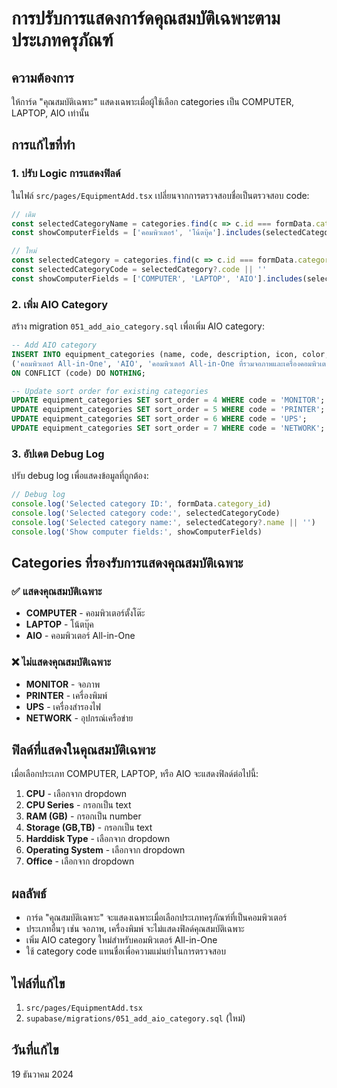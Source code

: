# การปรับการแสดงการ์ดคุณสมบัติเฉพาะตามประเภทครุภัณฑ์

## ความต้องการ
ให้การ์ด "คุณสมบัติเฉพาะ" แสดงเฉพาะเมื่อผู้ใช้เลือก categories เป็น COMPUTER, LAPTOP, AIO เท่านั้น

## การแก้ไขที่ทำ

### 1. ปรับ Logic การแสดงฟิลด์
ในไฟล์ `src/pages/EquipmentAdd.tsx` เปลี่ยนจากการตรวจสอบชื่อเป็นตรวจสอบ code:

```typescript
// เดิม
const selectedCategoryName = categories.find(c => c.id === formData.category_id)?.name || ''
const showComputerFields = ['คอมพิวเตอร์', 'โน้ตบุ๊ค'].includes(selectedCategoryName)

// ใหม่
const selectedCategory = categories.find(c => c.id === formData.category_id)
const selectedCategoryCode = selectedCategory?.code || ''
const showComputerFields = ['COMPUTER', 'LAPTOP', 'AIO'].includes(selectedCategoryCode)
```

### 2. เพิ่ม AIO Category
สร้าง migration `051_add_aio_category.sql` เพื่อเพิ่ม AIO category:

```sql
-- Add AIO category
INSERT INTO equipment_categories (name, code, description, icon, color, sort_order) VALUES
('คอมพิวเตอร์ All-in-One', 'AIO', 'คอมพิวเตอร์ All-in-One ที่รวมจอภาพและเครื่องคอมพิวเตอร์ไว้ในเครื่องเดียว', 'Monitor', '#6366F1', 3)
ON CONFLICT (code) DO NOTHING;

-- Update sort order for existing categories
UPDATE equipment_categories SET sort_order = 4 WHERE code = 'MONITOR';
UPDATE equipment_categories SET sort_order = 5 WHERE code = 'PRINTER';
UPDATE equipment_categories SET sort_order = 6 WHERE code = 'UPS';
UPDATE equipment_categories SET sort_order = 7 WHERE code = 'NETWORK';
```

### 3. อัปเดต Debug Log
ปรับ debug log เพื่อแสดงข้อมูลที่ถูกต้อง:

```typescript
// Debug log
console.log('Selected category ID:', formData.category_id)
console.log('Selected category code:', selectedCategoryCode)
console.log('Selected category name:', selectedCategory?.name || '')
console.log('Show computer fields:', showComputerFields)
```

## Categories ที่รองรับการแสดงคุณสมบัติเฉพาะ

### ✅ แสดงคุณสมบัติเฉพาะ
- **COMPUTER** - คอมพิวเตอร์ตั้งโต๊ะ
- **LAPTOP** - โน้ตบุ๊ค
- **AIO** - คอมพิวเตอร์ All-in-One

### ❌ ไม่แสดงคุณสมบัติเฉพาะ
- **MONITOR** - จอภาพ
- **PRINTER** - เครื่องพิมพ์
- **UPS** - เครื่องสำรองไฟ
- **NETWORK** - อุปกรณ์เครือข่าย

## ฟิลด์ที่แสดงในคุณสมบัติเฉพาะ
เมื่อเลือกประเภท COMPUTER, LAPTOP, หรือ AIO จะแสดงฟิลด์ต่อไปนี้:

1. **CPU** - เลือกจาก dropdown
2. **CPU Series** - กรอกเป็น text
3. **RAM (GB)** - กรอกเป็น number
4. **Storage (GB,TB)** - กรอกเป็น text
5. **Harddisk Type** - เลือกจาก dropdown
6. **Operating System** - เลือกจาก dropdown
7. **Office** - เลือกจาก dropdown

## ผลลัพธ์
- การ์ด "คุณสมบัติเฉพาะ" จะแสดงเฉพาะเมื่อเลือกประเภทครุภัณฑ์ที่เป็นคอมพิวเตอร์
- ประเภทอื่นๆ เช่น จอภาพ, เครื่องพิมพ์ จะไม่แสดงฟิลด์คุณสมบัติเฉพาะ
- เพิ่ม AIO category ใหม่สำหรับคอมพิวเตอร์ All-in-One
- ใช้ category code แทนชื่อเพื่อความแม่นยำในการตรวจสอบ

## ไฟล์ที่แก้ไข
1. `src/pages/EquipmentAdd.tsx`
2. `supabase/migrations/051_add_aio_category.sql` (ใหม่)

## วันที่แก้ไข
19 ธันวาคม 2024 